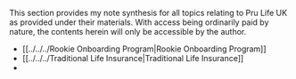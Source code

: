 This section provides my note synthesis for all topics relating to Pru Life UK as provided under their materials. With access being ordinarily paid by nature, the contents herein will only be accessible by the author.

- [[../../../Rookie Onboarding Program|Rookie Onboarding Program]]
- [[../../../Traditional Life Insurance|Traditional Life Insurance]]
- 
